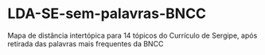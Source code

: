 # LDA-SE-sem-palavras-BNCC
Mapa de distância intertópica para 14 tópicos do Currículo de Sergipe, após retirada das palavras mais frequentes da BNCC
